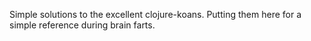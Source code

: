 Simple solutions to the excellent clojure-koans. Putting them here for a simple reference during brain farts.
